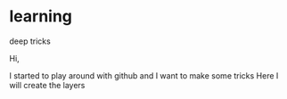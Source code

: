 learning
========

deep tricks

Hi,

I started to play around with github and I want to make some tricks
 Here I will create the layers
